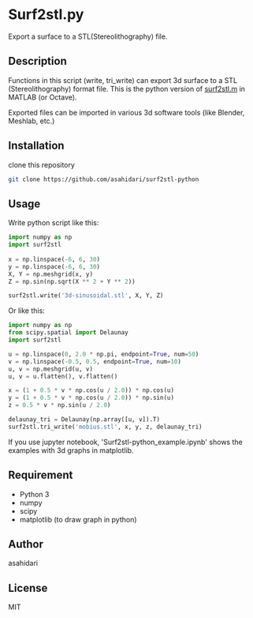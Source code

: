 # Surf2stl.py

Export a surface to a STL(Stereolithography) file.

## Description
Functions in this script (write, tri_write) can export 3d surface to a STL (Stereolithography) format file. This is the python version of [surf2stl.m](https://jp.mathworks.com/matlabcentral/fileexchange/4512-surf2stl) in MATLAB (or Octave).

Exported files can be imported in various 3d software tools (like Blender, Meshlab, etc.)

## Installation
clone this repository

```Bash
git clone https://github.com/asahidari/surf2stl-python
```

## Usage
Write python script like this:

```python
import numpy as np
import surf2stl
 
x = np.linspace(-6, 6, 30)
y = np.linspace(-6, 6, 30)
X, Y = np.meshgrid(x, y)
Z = np.sin(np.sqrt(X ** 2 + Y ** 2))

surf2stl.write('3d-sinusoidal.stl', X, Y, Z)
```

Or like this:

```python
import numpy as np
from scipy.spatial import Delaunay
import surf2stl

u = np.linspace(0, 2.0 * np.pi, endpoint=True, num=50)
v = np.linspace(-0.5, 0.5, endpoint=True, num=10)
u, v = np.meshgrid(u, v)
u, v = u.flatten(), v.flatten()

x = (1 + 0.5 * v * np.cos(u / 2.0)) * np.cos(u)
y = (1 + 0.5 * v * np.cos(u / 2.0)) * np.sin(u)
z = 0.5 * v * np.sin(u / 2.0)

delaunay_tri = Delaunay(np.array([u, v]).T)
surf2stl.tri_write('mobius.stl', x, y, z, delaunay_tri)
```

If you use jupyter notebook,
'Surf2stl-python_example.ipynb' shows the examples with 3d graphs in matplotlib.


## Requirement
- Python 3
- numpy
- scipy
- matplotlib (to draw graph in python)

## Author
asahidari

## License
MIT
